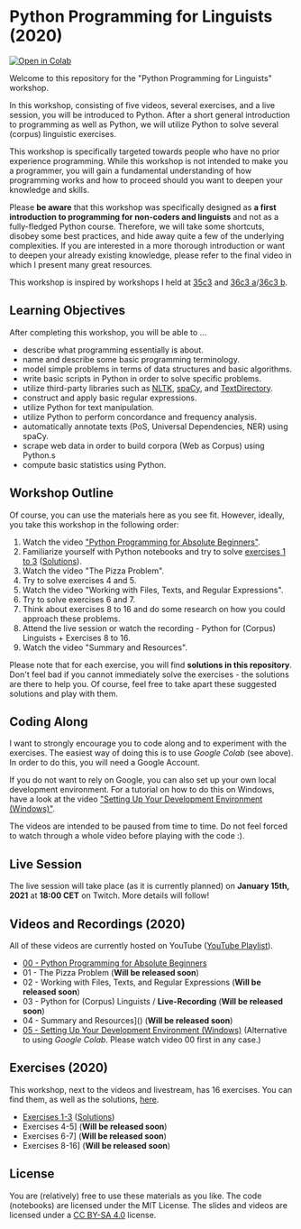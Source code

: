 # Python Programming for Linguists (2020)

[![Open in Colab](https://colab.research.google.com/assets/colab-badge.svg)](https://colab.research.google.com/github/IngoKl/python-programming-for-linguists/)

Welcome to this repository for the "Python Programming for Linguists" workshop.

In this workshop, consisting of five videos, several exercises, and a live session, you will be introduced to Python. After a short general introduction to programming as well as Python, we will utilize Python to solve several (corpus) linguistic exercises.

This workshop is specifically targeted towards people who have no prior experience programming. While this workshop is not intended to make you a programmer, you will gain a fundamental understanding of how programming works and how to proceed should you want to deepen your knowledge and skills.

Please **be aware** that this workshop was specifically designed as **a first introduction to programming for non-coders and linguists** and not as a fully-fledged Python course. Therefore, we will take some shortcuts, disobey some best practices, and hide away quite a few of the underlying complexities. If you are interested in a more thorough introduction or want to deepen your already existing knowledge, please refer to the final video in which I present many great resources.

This workshop is inspired by workshops I held at [35c3](https://events.ccc.de/congress/2018/wiki/index.php/Session:(Python)_Programming_for_Absolute_Beginners) and [36c3 a](https://events.ccc.de/congress/2019/wiki/index.php/Session:Python_Programming_for_Absolute_Beginners)/[36c3 b](https://events.ccc.de/congress/2019/wiki/index.php/Session:Introduction_to_Natural_Language_Processing).

## Learning Objectives

After completing this workshop, you will be able to ...

* describe what programming essentially is about.
* name and describe some basic programming terminology.
* model simple problems in terms of data structures and basic algorithms.
* write basic scripts in Python in order to solve specific problems.
* utilize third-party libraries such as [NLTK](https://www.nltk.org), [spaCy](https://spacy.io), and [TextDirectory](https://github.com/IngoKl/textdirectory).
* construct and apply basic regular expressions.
* utilize Python for text manipulation.
* utilize Python to perform concordance and frequency analysis.
* automatically annotate texts (PoS, Universal Dependencies, NER) using spaCy.
* scrape web data in order to build corpora (Web as Corpus) using Python.s
* compute basic statistics using Python.

## Workshop Outline

Of course, you can use the materials here as you see fit. However, ideally, you take this workshop in the following order:

1. Watch the video ["Python Programming for Absolute Beginners"](https://www.youtube.com/watch?v=172xwKhvoIk).
2. Familiarize yourself with Python notebooks and try to solve [exercises 1 to 3](https://github.com/IngoKl/python-programming-for-linguists/blob/main/2020/exercises/Exercises%201-3.pdf) ([Solutions](https://github.com/IngoKl/python-programming-for-linguists/blob/main/2020/exercises/Solutions_Exercises_1_3.ipynb)).
3. Watch the video "The Pizza Problem".
4. Try to solve exercises 4 and 5.
5. Watch the video "Working with Files, Texts, and Regular Expressions".
6. Try to solve exercises 6 and 7.
7. Think about exercises 8 to 16 and do some research on how you could approach these problems.
8. Attend the live session or watch the recording - Python for (Corpus) Linguists + Exercises 8 to 16.
9. Watch the video "Summary and Resources".

Please note that for each exercise, you will find **solutions in this repository**. Don't feel bad if you cannot immediately solve the exercises - the solutions are there to help you. Of course, feel free to take apart these suggested solutions and play with them.

## Coding Along

I want to strongly encourage you to code along and to experiment with the exercises. The easiest way of doing this is to use *Google Colab* (see above). In order to do this, you will need a Google Account.

If you do not want to rely on Google, you can also set up your own local development environment. For a tutorial on how to do this on Windows, have a look at the video ["Setting Up Your Development Environment (Windows)"](https://www.youtube.com/watch?v=xrXEouns3fg).

The videos are intended to be paused from time to time. Do not feel forced to watch through a whole video before playing with the code :).

## Live Session

The live session will take place (as it is currently planned) on **January 15th, 2021** at **18:00 CET** on Twitch. More details will follow!

## Videos and Recordings (2020)

All of these videos are currently hosted on YouTube ([YouTube Playlist](https://www.youtube.com/playlist?list=PLG6oHk0SZfBxRIegm0QvzDvmumma7grp5)).

* [00 - Python Programming for Absolute Beginners](https://www.youtube.com/watch?v=172xwKhvoIk)
* 01 - The Pizza Problem (**Will be released soon**)
* 02 - Working with Files, Texts, and Regular Expressions (**Will be released soon**)
* 03 - Python for (Corpus) Linguists / **Live-Recording** (**Will be released soon**)
* 04 - Summary and Resources]() (**Will be released soon**)
* [05 - Setting Up Your Development Environment (Windows)](https://www.youtube.com/watch?v=xrXEouns3fg) (Alternative to using *Google Colab*. Please watch video 00 first in any case.)

## Exercises (2020)

This workshop, next to the videos and livestream, has 16 exercises. You can find them, as well as the solutions, [here](https://github.com/IngoKl/python-programming-for-linguists/tree/main/2020/exercises).

* [Exercises 1-3](https://github.com/IngoKl/python-programming-for-linguists/blob/main/2020/exercises/Exercises%201-3.pdf) ([Solutions](https://github.com/IngoKl/python-programming-for-linguists/blob/main/2020/exercises/Solutions_Exercises_1_3.ipynb))
* Exercises 4-5] (**Will be released soon**)
* Exercises 6-7] (**Will be released soon**)
* Exercises 8-16] (**Will be released soon**)

## License

You are (relatively) free to use these materials as you like. The code (notebooks) are licensed under the MIT License. The slides and videos are licensed under a [CC BY-SA 4.0](https://creativecommons.org/licenses/by-sa/4.0) license.
